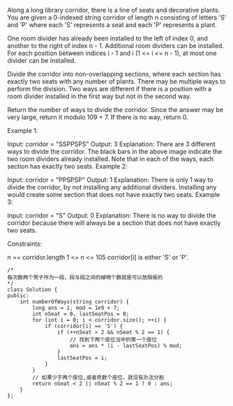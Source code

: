 Along a long library corridor, there is a line of seats and decorative plants. You are given a 0-indexed string corridor of length n consisting of letters 'S' and 'P' where each 'S' represents a seat and each 'P' represents a plant.

One room divider has already been installed to the left of index 0, and another to the right of index n - 1. Additional room dividers can be installed. For each position between indices i - 1 and i (1 <= i <= n - 1), at most one divider can be installed.

Divide the corridor into non-overlapping sections, where each section has exactly two seats with any number of plants. There may be multiple ways to perform the division. Two ways are different if there is a position with a room divider installed in the first way but not in the second way.

Return the number of ways to divide the corridor. Since the answer may be very large, return it modulo 109 + 7. If there is no way, return 0.

 

Example 1:


Input: corridor = "SSPPSPS"
Output: 3
Explanation: There are 3 different ways to divide the corridor.
The black bars in the above image indicate the two room dividers already installed.
Note that in each of the ways, each section has exactly two seats.
Example 2:


Input: corridor = "PPSPSP"
Output: 1
Explanation: There is only 1 way to divide the corridor, by not installing any additional dividers.
Installing any would create some section that does not have exactly two seats.
Example 3:


Input: corridor = "S"
Output: 0
Explanation: There is no way to divide the corridor because there will always be a section that does not have exactly two seats.
 

Constraints:

n == corridor.length
1 <= n <= 105
corridor[i] is either 'S' or 'P'.

```
/*
每次数两个凳子作为一段，段与段之间的植物个数就是可以放隔板的
*/
class Solution {
public:
    int numberOfWays(string corridor) {
        long ans = 1, mod = 1e9 + 7;
        int nSeat = 0, lastSeatPos = 0;
        for (int i = 0; i < corridor.size(); ++i) {
            if (corridor[i] == 'S') {
                if (++nSeat > 2 && nSeat % 2 == 1) {
                    // 找到下两个座位当中的第一个座位
                    ans = ans * (i - lastSeatPos) % mod;
                }
                lastSeatPos = i;
            }
        }
        // 如果少于两个座位,或者奇数个座位，就没有办法分割
        return nSeat < 2 || nSeat % 2 == 1 ? 0 : ans;
    }
};
```
